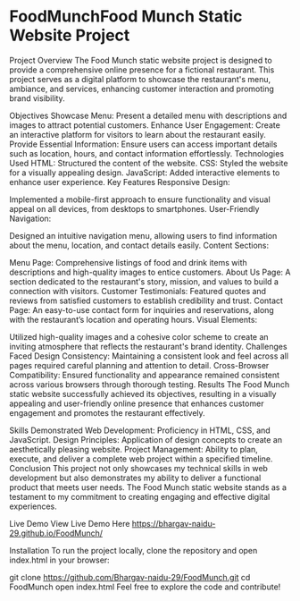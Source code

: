 # FoodMunchFood Munch Static Website Project
Project Overview
The Food Munch static website project is designed to provide a comprehensive online presence for a fictional restaurant. This project serves as a digital platform to showcase the restaurant's menu, ambiance, and services, enhancing customer interaction and promoting brand visibility.

Objectives
Showcase Menu: Present a detailed menu with descriptions and images to attract potential customers.
Enhance User Engagement: Create an interactive platform for visitors to learn about the restaurant easily.
Provide Essential Information: Ensure users can access important details such as location, hours, and contact information effortlessly.
Technologies Used
HTML: Structured the content of the website.
CSS: Styled the website for a visually appealing design.
JavaScript: Added interactive elements to enhance user experience.
Key Features
Responsive Design:

Implemented a mobile-first approach to ensure functionality and visual appeal on all devices, from desktops to smartphones.
User-Friendly Navigation:

Designed an intuitive navigation menu, allowing users to find information about the menu, location, and contact details easily.
Content Sections:

Menu Page:
Comprehensive listings of food and drink items with descriptions and high-quality images to entice customers.
About Us Page:
A section dedicated to the restaurant's story, mission, and values to build a connection with visitors.
Customer Testimonials:
Featured quotes and reviews from satisfied customers to establish credibility and trust.
Contact Page:
An easy-to-use contact form for inquiries and reservations, along with the restaurant’s location and operating hours.
Visual Elements:

Utilized high-quality images and a cohesive color scheme to create an inviting atmosphere that reflects the restaurant's brand identity.
Challenges Faced
Design Consistency: Maintaining a consistent look and feel across all pages required careful planning and attention to detail.
Cross-Browser Compatibility: Ensured functionality and appearance remained consistent across various browsers through thorough testing.
Results
The Food Munch static website successfully achieved its objectives, resulting in a visually appealing and user-friendly online presence that enhances customer engagement and promotes the restaurant effectively.

Skills Demonstrated
Web Development: Proficiency in HTML, CSS, and JavaScript.
Design Principles: Application of design concepts to create an aesthetically pleasing website.
Project Management: Ability to plan, execute, and deliver a complete web project within a specified timeline.
Conclusion
This project not only showcases my technical skills in web development but also demonstrates my ability to deliver a functional product that meets user needs. The Food Munch static website stands as a testament to my commitment to creating engaging and effective digital experiences.

Live Demo
View Live Demo Here https://bhargav-naidu-29.github.io/FoodMunch/

Installation
To run the project locally, clone the repository and open index.html in your browser:


git clone https://github.com/Bhargav-naidu-29/FoodMunch.git
cd FoodMunch
open index.html
Feel free to explore the code and contribute!



